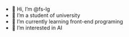 - 👋 Hi, I’m @fs-lg
- 👀 I’m a student of university 
- 🌱 I’m currently learning front-end programing 
- 💞️ I’m interested in AI 
